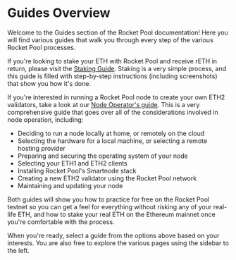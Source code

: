 # Guides Overview

Welcome to the Guides section of the Rocket Pool documentation!
Here you will find various guides that walk you through every step of the various Rocket Pool processes.

If you're looking to stake your ETH with Rocket Pool and receive rETH in return, please visit the [Staking Guide](./staking/overview.md).
Staking is a very simple process, and this guide is filled with step-by-step instructions (including screenshots) that show you how it's done.

If you're interested in running a Rocket Pool node to create your own ETH2 validators, take a look at our [Node Operator's guide](./node/responsibilities.md).
This is a very comprehensive guide that goes over all of the considerations involved in node operation, including:

- Deciding to run a node locally at home, or remotely on the cloud
- Selecting the hardware for a local machine, or selecting a remote hosting provider
- Preparing and securing the operating system of your node
- Selecting your ETH1 and ETH2 clients
- Installing Rocket Pool's Smartnode stack
- Creating a new ETH2 validator using the Rocket Pool network
- Maintaining and updating your node

Both guides will show you how to practice for free on the Rocket Pool testnet so you can get a feel for everything without risking any of your real-life ETH, and how to stake your real ETH on the Ethereum mainnet once you're comfortable with the process.

When you're ready, select a guide from the options above based on your interests.
You are also free to explore the various pages using the sidebar to the left. 